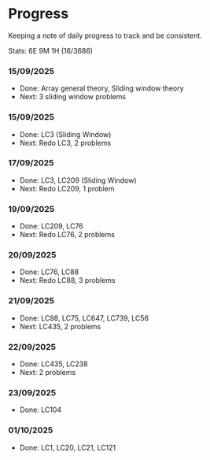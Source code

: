 # Progress

Keeping a note of daily progress to track and be consistent.

Stats: 6E 9M 1H (16/3686)

### 15/09/2025
- Done: Array general theory, Sliding window theory
- Next: 3 sliding window problems

### 15/09/2025
- Done: LC3 (Sliding Window)
- Next: Redo LC3, 2 problems

### 17/09/2025
- Done: LC3, LC209 (Sliding Window)
- Next: Redo LC209, 1 problem

### 19/09/2025
- Done: LC209, LC76
- Next: Redo LC76, 2 problems

### 20/09/2025
- Done: LC76, LC88
- Next: Redo LC88, 3 problems

### 21/09/2025
- Done: LC88, LC75, LC647, LC739, LC56
- Next: LC435, 2 problems

### 22/09/2025
- Done: LC435, LC238
- Next: 2 problems

### 23/09/2025
- Done: LC104

### 01/10/2025
- Done: LC1, LC20, LC21, LC121
